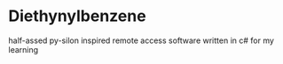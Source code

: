 # Diethynylbenzene
half-assed py-silon inspired remote access software written in c# for my learning
